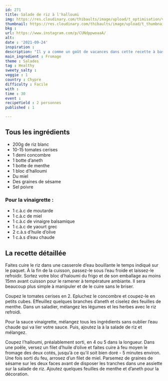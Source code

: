 ```yaml
---
id: 271
title: Salade de riz à l'halloumi
img: https://res.cloudinary.com/thibaults/image/upload/t_optimisation/v1632503812/Recipes/20210924_salade_riz_halloumi.jpg
thumbnail: https://res.cloudinary.com/thibaults/image/upload/t_thumbnail_josie/v1632503812/Recipes/20210924_salade_riz_halloumi.jpg
bkg : 
url: https://www.instagram.com/p/CUNdppwoaaA/
alt: 
date : '2021-09-24'
inspiration : 
description: "Il y a comme un goût de vacances dans cette recette à base d’halloumi parfait pour accompagner une salade de riz !"
main_ingredient : Fromage
theme : Salades
tag : Healthy
sweety_salty : 
veggie : 1
country : Chypre
difficulty : Facile
with : 
time : 30
event : 
recipeYield : 2 personnes
published : 1

---
```


## Tous les ingrédients
 - 200g de riz blanc
 - 10-15 tomates cerises
 - 1 demi concombre
 - 1 botte d’aneth
 - 1 botte de menthe
 - 1 bloc d’halloumi
 - Du miel
 - Des graines de sésame
 - Sel poivre

### Pour la vinaigrette :
 - 1 c.à.c de moutarde
 - 1 c.à.c de miel
 - 1 c.à.c de vinaigre balsamique
 - 1 c.à.c de yaourt grec
 - 2 c.à.s d’huile d’olive
 - 1 c.à.s d’eau chaude

## La recette détaillée
Faites cuire le riz dans une casserole d’eau bouillante le temps indiqué sur le paquet. À la fin de la cuisson, passez-le sous l’eau froide et laissez-le refroidir. Sortez votre bloc d’haloumi du frigo et de son emballage au moins 15mn avant cuisson pour le ramener à température ambiante. Il sera beaucoup plus simple à manipuler et de le cuire sans le briser.

Coupez le tomates cerises en 2. Epluchez le concombre et coupez-le en petits cubes. Effeuillez quelques branches d’aneth et ciselez des feuilles de menthe. Dans un saladier, mélangez les légumes et les herbes avec le riz refroidi.

Pour la sauce vinaigrette, mélangez tous les ingrédients sans oublier l’eau chaude qui va lier votre sauce. Puis, ajoutez la à la salade de riz et mélangez.

Coupez l’halloumi, préalablement sorti, en 4 ou 5 dans la longueur. Dans une poêle, versez un filet d’huile d’olive et faites cuire à feu moyen le fromage des deux cotés, jusqu’à ce qu’il soit bien doré - 5 minutes environ. Une fois sorti du feu, arrosez d’un filet de miel. Parsemez de graines de sésame sur les deux faces avant de disposer les tranches dans une assiette sur la salade de riz. Ajoutez quelques feuilles de menthe et d’aneth pour la décoration.
